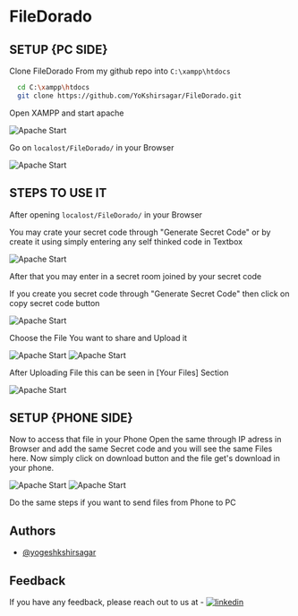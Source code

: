 # FileDorado

## SETUP {PC SIDE}

Clone FileDorado From my github repo into ``` C:\xampp\htdocs ```

```bash
  cd C:\xampp\htdocs
  git clone https://github.com/YoKshirsagar/FileDorado.git
```
Open XAMPP and start apache

![Apache Start](https://github.com/YoKshirsagar/FileDorado/blob/main/screenshots/1.png)

Go on ``` localost/FileDorado/ ``` in your Browser

![Apache Start](https://github.com/YoKshirsagar/FileDorado/blob/main/screenshots/2.png)

## STEPS TO USE IT

After opening ``` localost/FileDorado/ ``` in your Browser

You may crate your secret code through "Generate Secret Code" or by create it using simply entering any self thinked code in Textbox

![Apache Start](https://github.com/YoKshirsagar/FileDorado/blob/main/screenshots/3.png)

After that you may enter in a secret room joined by your secret code 

If you create you secret code through "Generate Secret Code" then click on copy secret code button

![Apache Start](https://github.com/YoKshirsagar/FileDorado/blob/main/screenshots/4.png)

Choose the File You want to share and Upload it 

![Apache Start](https://github.com/YoKshirsagar/FileDorado/blob/main/screenshots/5.png)
![Apache Start](https://github.com/YoKshirsagar/FileDorado/blob/main/screenshots/6.png)

After Uploading File this can be seen in [Your Files] Section

![Apache Start](https://github.com/YoKshirsagar/FileDorado/blob/main/screenshots/7.png)

## SETUP {PHONE SIDE}

Now to access that file in your Phone Open the same through IP adress in Browser and add the same Secret code and you will see the same Files here. Now simply click on download button and the file get's download in your phone.


![Apache Start](https://github.com/YoKshirsagar/FileDorado/blob/main/screenshots/8.jpg)
![Apache Start](https://github.com/YoKshirsagar/FileDorado/blob/main/screenshots/9.jpg)

Do the same steps if you want to send files from Phone to PC















## Authors

- [@yogeshkshirsagar](https://www.github.com/yokshirsagar)




## Feedback

If you have any feedback, please reach out to us at - [![linkedin](https://img.shields.io/badge/linkedin-0A66C2?style=for-the-badge&logo=linkedin&logoColor=white)](https://www.linkedin.com/in/yogesh-kshirsagar-838a2428b/)


